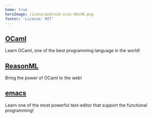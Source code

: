 ```yaml
---
home: true
heroImage: /icons/android-icon-96x96.png
footer: 'License: MIT'
---
```


<div class="features">
  <div class="feature">
    <h2><a href="/en/ocaml/">OCaml</a></h2>
    <p>Learn OCaml, one of the best programming language in the world!</p>
  </div>
  <div class="feature">
    <h2><a href="/en/reasonml/">ReasonML</a></h2>
    <p>Bring the power of OCaml to the web!</p>
  </div>
  <div class="feature">
    <h2><a href="/en/emacs/">emacs</a></h2>
    <p>Learn one of the most powerful text-editor that support the functional programming!</p>
  </div>
</div>

